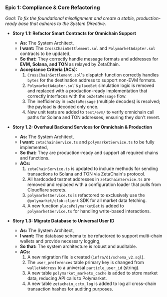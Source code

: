 ### **Epic 1: Compliance & Core Refactoring**

_Goal: To fix the foundational misalignment and create a stable, production-ready base that adheres to the System Directive._

- **Story 1.1: Refactor Smart Contracts for Omnichain Support**

  - **As:** The System Architect,
  - **I want:** The `CrossChainSettlement.sol` and `PolymarketAdapter.sol` contracts to be updated,
  - **So that:** They correctly handle message formats and addresses for **EVM, Solana, and TON** as relayed by ZetaChain.
  - **Acceptance Criteria (ACs):**
    1.  `CrossChainSettlement.sol`'s dispatch function correctly handles `bytes` for the destination address to support non-EVM formats.
    2.  `PolymarketAdapter.sol`'s `placeBet` simulation logic is removed and replaced with a production-ready implementation that correctly interfaces with the `onZetaMessage` flow.
    3.  The inefficiency in `onZetaMessage` (multiple decodes) is resolved; the payload is decoded only once.
    4.  New unit tests are added to `test/evm/` to verify omnichain call paths for Solana and TON addresses, ensuring they don't revert.

- **Story 1.2: Overhaul Backend Services for Omnichain & Production**

  - **As:** The System Architect,
  - **I want:** `zetaChainService.ts` and `polymarketService.ts` to be fully implemented,
  - **So that:** They are production-ready and support all required chains and functions.
  - **ACs:**
    1.  `zetaChainService.ts` is updated to include methods for sending transactions to Solana and TON via ZetaChain's protocol.
    2.  All hardcoded testnet addresses in `zetaChainService.ts` are removed and replaced with a configuration loader that pulls from Cloudflare secrets.
    3.  `polymarketService.ts` is refactored to exclusively use the `@polymarket/clob-client` SDK for all market data fetching.
    4.  A new function `placePolymarketBet` is added to `polymarketService.ts` for handling write-based interactions.

- **Story 1.3: Migrate Database to Universal User ID**
  - **As:** The System Architect,
  - **I want:** The database schema to be refactored to support multi-chain wallets and provide necessary logging,
  - **So that:** The system architecture is robust and auditable.
  - **ACs:**
    1.  A new migration file is created (`infra/d1/schema_v2.sql`).
    2.  The `user_preferences` table primary key is changed from `walletAddress` to a universal `particle_user_id` (string).
    3.  A new table `polymarket_markets_cache` is added to store market data, reducing API calls to Polymarket.
    4.  A new table `zetachain_cctx_log` is added to log all cross-chain transaction hashes for auditing purposes.
